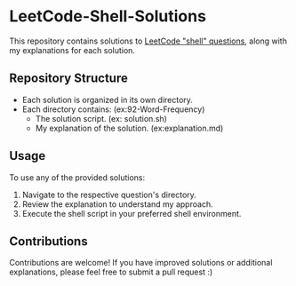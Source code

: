 # LeetCode-Shell-Solutions

This repository contains solutions to [LeetCode "shell" questions](https://leetcode.com/problemset/shell/?sorting=W3sic29ydE9yZGVyIjoiQVNDRU5ESU5HIiwib3JkZXJCeSI6IkRJRkZJQ1VMVFkifV0%3D), along with my explanations for each solution.

## Repository Structure
- Each solution is organized in its own directory.
- Each directory contains: (ex:92-Word-Frequency)
  - The solution script. (ex: solution.sh)
  - My explanation of the solution. (ex:explanation.md)

## Usage
To use any of the provided solutions:
1. Navigate to the respective question's directory.
2. Review the explanation to understand my approach.
3. Execute the shell script in your preferred shell environment.

## Contributions
Contributions are welcome! If you have improved solutions or additional explanations, please feel free to submit a pull request :)
